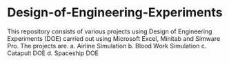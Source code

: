 # Design-of-Engineering-Experiments

This repository consists of various projects using Design of Engineering Experiments (DOE) carried out using Microsoft Excel, Minitab and Simware Pro. The projects are.
a. Airline Simulation
b. Blood Work Simulation
c. Catapult DOE
d. Spaceship DOE
